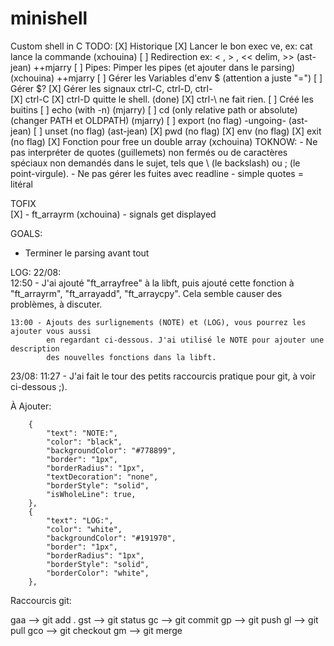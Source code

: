 # minishell
Custom shell in C
TODO:
[X]	Historique
[X] Lancer le bon exec ve, ex: cat lance la commande (xchouina)
[ ] Redirection ex: < , > , << delim, >> (ast-jean) ++mjarry
[ ] Pipes: Pimper les pipes (et ajouter dans le parsing) (xchouina) ++mjarry
[ ] Gérer les Variables d'env $ (attention a juste "=")
[ ] Gérer $?
[X] Gérer les signaux ctrl-C, ctrl-D, ctrl-\
	[X] ctrl-C
	[X] ctrl-D quitte le shell. (done)
	[X] ctrl-\ ne fait rien.
[ ] Créé les buitins
	[ ] echo (with -n) (mjarry)
	[ ] cd (only relative path or absolute)(changer PATH et OLDPATH) (mjarry)
	[ ] export (no flag) -ungoing- (ast-jean)
	[ ] unset (no flag) (ast-jean)
	[X] pwd (no flag)
	[X] env (no flag)
	[X] exit (no flag)
[X] Fonction pour free un double array (xchouina)
TOKNOW: 
	- Ne pas interpréter de quotes (guillemets) non fermés ou de caractères spéciaux non demandés dans le sujet, tels que \ (le backslash) ou ; (le point-virgule).
	- Ne pas gérer les fuites avec readline
	- simple quotes = litéral

 TOFIX  
[X]	- ft_arrayrm (xchouina)
	- signals get displayed
 

GOALS:

- Terminer le parsing avant tout



LOG:
22/08:	
	12:50 -	J'ai ajouté "ft_arrayfree" à la libft, puis ajouté cette fonction à 
			"ft_arrayrm", "ft_arrayadd", "ft_arraycpy". Cela semble causer des problèmes, à discuter.
	
	13:00 -	Ajouts des surlignements (NOTE) et (LOG), vous pourrez les ajouter vous aussi
			en regardant ci-dessous. J'ai utilisé le NOTE pour ajouter une description
			des nouvelles fonctions dans la libft.

23/08:
	11:27 - J'ai fait le tour des petits raccourcis pratique pour git, à voir ci-dessous ;).



À Ajouter:

		{
            "text": "NOTE:",
            "color": "black",
            "backgroundColor": "#778899",
            "border": "1px",
            "borderRadius": "1px",
            "textDecoration": "none",
            "borderStyle": "solid",
            "isWholeLine": true,
        },
        {
            "text": "LOG:",
            "color": "white",
            "backgroundColor": "#191970",
            "border": "1px",
            "borderRadius": "1px",
            "borderStyle": "solid",
            "borderColor": "white",
        },

Raccourcis git:

gaa	—> git add .
gst	—> git status
gc		—> git commit
gp	—> git push
gl		—> git pull
gco	—> git checkout
gm	—> git merge

